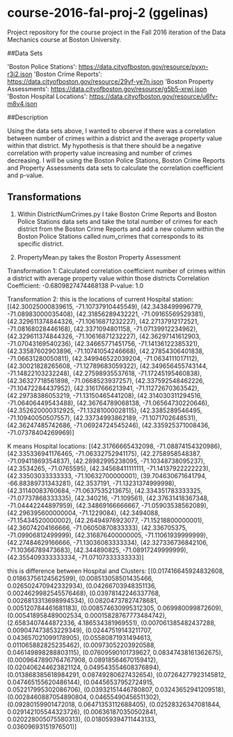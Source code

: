 # course-2016-fal-proj-2 (ggelinas)
Project repository for the course project in the Fall 2016 iteration of the Data Mechanics course at Boston University.

##Data Sets

'Boston Police Stations': https://data.cityofboston.gov/resource/pyxn-r3i2.json
'Boston Crime Reports': https://data.cityofboston.gov/resource/29yf-ye7n.json
'Boston Property Assessments': https://data.cityofboston.gov/resource/g5b5-xrwi.json
'Boston Hospital Locations': https://data.cityofboston.gov/resource/u6fv-m8v4.json

##Description

Using the data sets above, I wanted to observe if there was a correlation between number of crimes within a district and
the average property value within that district. My hypothesis is that there should be a negative correlation with 
property value increasing and number of crimes decreasing. I will be using the Boston Police Stations, Boston Crime 
Reports and Property Assessments data sets to calculate the correlation coefficient and p-value.

## Transformations

1. Within DistrictNumCrimes.py I take Boston Crime Reports and Boston Police Stations data sets and take the total 
number of crimes for each district from the Boston Crime Reports and add a new column within the Boston Police Stations
called num_crimes that corresponds to its specific district.

2. PropertyMean.py takes the Boston Property Assessment 

Transformation 1: Calculated correlation coefficient number of crimes within
a district with average property value within those districts
Correlation Coefficient: -0.6809827474468138
P-value: 1.0

Transformation 2:
this is the locations of current Hospital station: [(42.30025000839615, -71.10737910445549), 
(42.3438499996779, -71.08983000035408), (42.31856289432221, -71.09165569529381), (42.329611374844326, -71.10616871232227),
(42.27137912172521, -71.08168028446168), (42.3371094801158, -71.07139912234962), (42.329611374844326, -71.10616871232227),
(42.36297141612903, -71.07043169540236), (42.34665771451756, -71.14136122385321), (42.33587602903896, -71.10741054246668),
(42.27854306401838, -71.06631280050811), (42.349946522039204, -71.0634111017112), (42.30021828265608, -71.12789683059322),
(42.349656455743144, -71.14822103232248), (42.27598935537618, -71.17245195460838), (42.36327718561898, -71.0668523937257),
(42.337592548462226, -71.10472284437952), (42.31617666213941, -71.11272670363542), (42.29738386053219, -71.13150465441208),
(42.314030311294516, -71.06406449543488), (42.36764789068138, -71.06564730220646), (42.352620000312925, -71.13281000028115),
(42.3385289546495, -71.10940050507557), (42.33734993862189, -71.1071702648531), (42.36247485742686, -71.06924724545246),
(42.335925371008436, -71.07378404269969)]

K means Hospital locations: [(42.31766665432098, -71.08874154320986), (42.335336941176465, -71.06332752941175), 
(42.2758958548387, -71.09411869354837), (42.28982995238095, -71.10348738095237), (42.3534265, -71.0765595), 
(42.34568411111111, -71.14137922222223), (42.33503033333333, -71.10632700000001), (39.704630671641794, -66.88389731343281), 
(42.3537191, -71.13231374999998), (42.31140083760684, -71.0637535213675), (42.334351783333325, -71.07737868333335), 
(42.340216, -71.109561), (42.37631418367348, -71.04442244897959), (42.34869166666667, -71.05903538562089), 
(42.296395600000004, -71.1229084), (42.3494088, -71.15434520000002), (42.26494976923077, -71.15218800000001), 
(42.36074204166666, -71.06050870833333), (42.336705375, -71.09906812499999), (42.316876400000005, -71.11061939999999), 
(42.27484629166666, -71.13036083333334), (42.327336736842106, -71.10366789473683), (42.344890825, -71.08917249999999), 
(42.355409333333334, -71.07107333333333)]

this is difference between Hospital and Clusters: [(0.017416645924832608, 0.01863756124562599), 
(0.008513058501435466, 0.026502470942332934), (0.04266703948351136, 0.0024629982545576468), 
(0.03978142246337768, 0.0026813313698994534), (0.08204737827478681, 0.005120784461681183), 
(0.008574630995312305, 0.069980099872609), (0.005418958489002534, 0.00015828767773484742), 
(2.6583407444872336, 4.186534381969551), (0.007061385482437288, 0.009047473853229349), 
(0.02447519143211707, 0.043657021099178905), (0.05580871931494613, 0.011065882825235462), 
(0.00973052203920588, 0.046149898288803115), (0.07609590101739627, 0.08347438161362675), 
(0.0009647890764767908, 0.08918564670159412), (0.020406244623821124, 0.049543554608376894), 
(0.013868385618984291, 0.08749280627432654), (0.07264277923145812, 0.047465155620486144), 
(0.04456537952724915, 0.052217995302086706), (0.03932151446780807, 0.03243652941209518), 
(0.0028460887054890804, 0.04655490456511302), (0.09280159901472018, 0.06471353112688405), 
(0.02528326347081844, 0.029142105544323726), (0.006361870350502841, 0.020228005075580313), 
(0.018059394711443133, 0.03609693151976501)]
